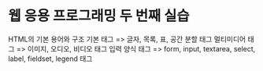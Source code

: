 # 웹 응용 프로그래밍 두 번째 실습

HTML의 기본 용어와 구조
기본 태그 => 글자, 목록, 표, 공간 분할 태그
멀티미디어 태그 => 이미지, 오디오, 비디오 태그
입력 양식 태그 => form, input, textarea, select, label, fieldset, legend 태그